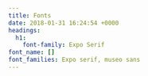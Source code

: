 ```yaml
---
title: Fonts
date: 2018-01-31 16:24:54 +0000
headings:
  h1:
    font-family: Expo Serif
font_name: []
font_families: Expo serif, museo sans
---
```

